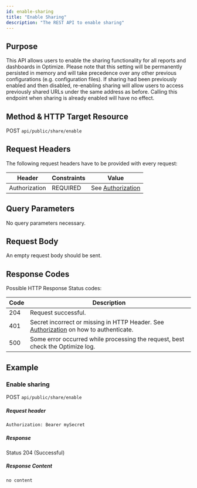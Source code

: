 ```yaml
---
id: enable-sharing
title: "Enable Sharing"
description: "The REST API to enable sharing"
---
```


## Purpose

This API allows users to enable the sharing functionality for all reports and dashboards in Optimize. Please note that this setting will be permanently persisted in memory and will take precedence over any other previous configurations (e.g. configuration files). If sharing had been previously enabled and then disabled, re-enabling sharing will allow users to access previously shared URLs under the same address as before. Calling this endpoint when sharing is already enabled will have no effect.

## Method & HTTP Target Resource

POST `api/public/share/enable`

## Request Headers

The following request headers have to be provided with every request:

|Header|Constraints|Value|
|--- |--- |--- |
|Authorization|REQUIRED|See [Authorization](../../authorization)|

## Query Parameters

No query parameters necessary.

## Request Body

An empty request body should be sent.

## Response Codes

Possible HTTP Response Status codes:

|Code|Description|
|--- |--- |
|204|Request successful.|
|401|Secret incorrect or missing in HTTP Header. See [Authorization](../../authorization) on how to authenticate.|
|500|Some error occurred while processing the request, best check the Optimize log.|

## Example

### Enable sharing

POST `api/public/share/enable`

##### Request header
`Authorization: Bearer mySecret`

##### Response

Status 204 (Successful)

##### Response Content

```
no content
```